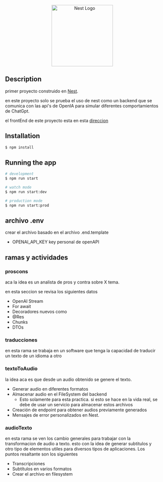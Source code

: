 <p align="center">
  <a href="http://nestjs.com/" target="blank"><img src="https://nestjs.com/img/logo-small.svg" width="200" alt="Nest Logo" /></a>
</p>

## Description

primer proyecto construido en [Nest](https://github.com/nestjs/nest).

en este proyecto solo se prueba el uso de nest como un backend que se comunica con las api's de OpenIA para simular diferentes comportamientos de ChatGpt.

el frontEnd de este proyecto esta en esta [direccion](https://github.com/hikdul/reactgpt)

## Installation

```bash
$ npm install
```

## Running the app

```bash
# development
$ npm run start

# watch mode
$ npm run start:dev

# production mode
$ npm run start:prod
```

## archivo .env

crear el archivo basado en el archivo .end.template

* OPENAI_API_KEY key personal de openAPI

## ramas y actividades

### proscons

aca la idea es un analista de pros y contra sobre X tema. 

en esta seccion se revisa los siguientes datos

* OpenAI Stream
* For await
* Decoradores nuevos como
* @Res
* Chunks
* DTOs

### traducciones
 
en esta rama se trabaja en un software que tenga la capacidad de traducir un texto de un idioma a otro

### textoToAudio

la idea aca es que desde un audio obtenido se genere el texto.

* Generar audio en diferentes formatos
* Almacenar audio en el FileSystem del backend 
  * Esto solamente para esta practica. si esto se hace en la vida real, se debe de usar un servicio para almacenar estos archivos
* Creación de endpoint para obtener audios previamente generados
* Mensajes de error personalizados en Nest.

### audioTexto

en esta rama se ven los cambio generales para trabajar con la transformacion de audio a texto. esto con la idea de generar subtitulos y otro tipo de elementos utiles para diversos tipos de aplicaciones. Los puntos resaltante son los siguientes

* Transcripciones
* Subtítulos en varios formatos
* Crear el archivo en filesystem
